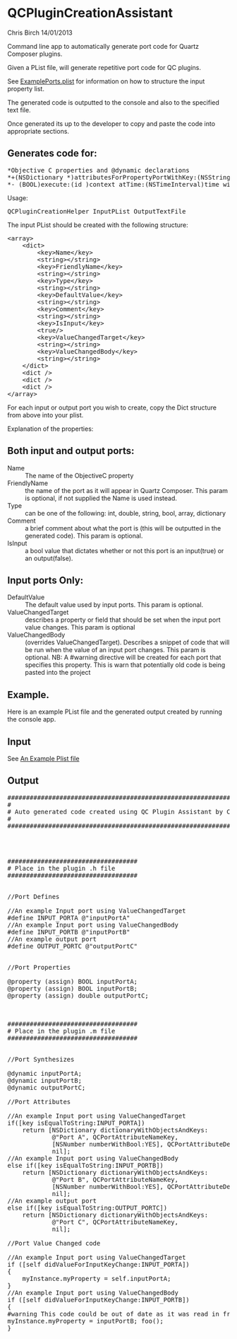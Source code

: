 QCPluginCreationAssistant
=========================

Chris Birch
14/01/2013

Command line app to automatically generate port code for Quartz Composer plugins.

Given a PList file, will generate repetitive port code for QC plugins.

See <a href="QCPluginCreationAssistant/tree/master/QCPluginCreationHelper/ExamplePorts.plist">ExamplePorts.plist</a> for information on how to structure the input property list.


The generated code is outputted to the console and also to the specified text file.

Once generated its up to the developer to copy and paste the code into appropriate sections.

Generates code for:
-------------------
<pre>
*Objective C properties and @dynamic declarations
*+(NSDictionary *)attributesForPropertyPortWithKey:(NSString *)key
*- (BOOL)execute:(id <QCPlugInContext>)context atTime:(NSTimeInterval)time withArguments:(NSDictionary *)arguments
</pre>

Usage:

<pre>
QCPluginCreationHelper InputPList OutputTextFile
</pre>

The input PList should be created with the following structure:

<pre>
&lt;array&gt;
	&lt;dict&gt;
		&lt;key&gt;Name&lt;/key&gt;
		&lt;string&gt;&lt;/string&gt;
		&lt;key&gt;FriendlyName&lt;/key&gt;
		&lt;string&gt;&lt;/string&gt;
		&lt;key&gt;Type&lt;/key&gt;
		&lt;string&gt;&lt;/string&gt;
		&lt;key&gt;DefaultValue&lt;/key&gt;
		&lt;string&gt;&lt;/string&gt;
		&lt;key&gt;Comment&lt;/key&gt;
		&lt;string&gt;&lt;/string&gt;
		&lt;key&gt;IsInput&lt;/key&gt;
		&lt;true/&gt;
		&lt;key&gt;ValueChangedTarget&lt;/key&gt;
		&lt;string&gt;&lt;/string&gt;
		&lt;key&gt;ValueChangedBody&lt;/key&gt;
		&lt;string&gt;&lt;/string&gt;
	&lt;/dict&gt;
	&lt;dict /&gt;
	&lt;dict /&gt;
	&lt;dict /&gt;
&lt;/array&gt;
</pre>

For each input or output port you wish to create, copy the Dict structure from above into your plist.

Explanation of the properties:

Both input and output ports:
------------------------------

<dl>
<dt>Name</dt>
<dd>The name of the ObjectiveC property</dd>


<dt>FriendlyName </dt>
<dd>the name of the port as it will appear in Quartz Composer. This param is optional, if not supplied the Name is used instead.</dd>

<dt>Type</dt>
<dd>can be one of the following: int, double, string, bool, array, dictionary</dd>

<dt>Comment</dt>
<dd>a brief comment about what the port is (this will be outputted in the generated code). This param is optional.</dd>


<dt>IsInput</dt>
<dd> a bool value that dictates whether or not this port is an input(true) or an output(false).</dd>


</dl>


Input ports Only:
-----------------

<dl>

<dt>DefaultValue</dt>
<dd>The default value used by input ports. This param is optional.</dd>

<dt>ValueChangedTarget</dt>
<dd>describes a property or field that should be set when the input port value changes. This param is optional</dd>

<dt>ValueChangedBody</dt>
<dd>(overrides ValueChangedTarget). Describes a snippet of code that will be run when the value of an input port changes. This param is optional. NB: A #warning  directive will be created for each port that specifies this property. This is warn that potentially old code is being pasted into the project</dd>

</dl>


Example.
---------

Here is an example PList file and the generated output created by running the console app.

Input 
--------

See <a href="QCPluginCreationAssistant/tree/master/QCPluginCreationHelper/ExamplePorts.plist">An Example Plist file</a>

Output
--------

<pre>
#######################################################################
#
# Auto generated code created using QC Plugin Assistant by Chris Birch
#
#######################################################################




###################################
# Place in the plugin .h file
###################################


//Port Defines

//An example Input port using ValueChangedTarget
#define INPUT_PORTA @"inputPortA"
//An example Input port using ValueChangedBody
#define INPUT_PORTB @"inputPortB"
//An example output port
#define OUTPUT_PORTC @"outputPortC"


//Port Properties

@property (assign) BOOL inputPortA;
@property (assign) BOOL inputPortB;
@property (assign) double outputPortC;



###################################
# Place in the plugin .m file
###################################


//Port Synthesizes

@dynamic inputPortA;
@dynamic inputPortB;
@dynamic outputPortC;

//Port Attributes

//An example Input port using ValueChangedTarget
if([key isEqualToString:INPUT_PORTA])
    return [NSDictionary dictionaryWithObjectsAndKeys:
            @"Port A", QCPortAttributeNameKey,
            [NSNumber numberWithBool:YES], QCPortAttributeDefaultValueKey,
            nil];
//An example Input port using ValueChangedBody
else if([key isEqualToString:INPUT_PORTB])
    return [NSDictionary dictionaryWithObjectsAndKeys:
            @"Port B", QCPortAttributeNameKey,
            [NSNumber numberWithBool:YES], QCPortAttributeDefaultValueKey,
            nil];
//An example output port
else if([key isEqualToString:OUTPUT_PORTC])
    return [NSDictionary dictionaryWithObjectsAndKeys:
            @"Port C", QCPortAttributeNameKey,
            nil];

//Port Value Changed code

//An example Input port using ValueChangedTarget
if ([self didValueForInputKeyChange:INPUT_PORTA])
{
    myInstance.myProperty = self.inputPortA;
}
//An example Input port using ValueChangedBody
if ([self didValueForInputKeyChange:INPUT_PORTB])
{
#warning This code could be out of date as it was read in from Ports PList
myInstance.myProperty = inputPortB; foo();
}


</pre>

